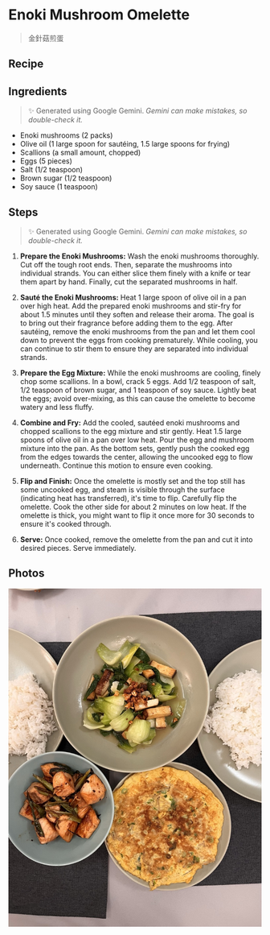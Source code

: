 # Enoki Mushroom Omelette
> 金針菇煎蛋

## Recipe

<lite-youtube videoid="Z9EjraNY_Qc" />

## Ingredients

> ✨ Generated using Google Gemini. _Gemini can make mistakes, so double-check it._

- Enoki mushrooms (2 packs)
- Olive oil (1 large spoon for sautéing, 1.5 large spoons for frying)
- Scallions (a small amount, chopped)
- Eggs (5 pieces)
- Salt (1/2 teaspoon)
- Brown sugar (1/2 teaspoon)
- Soy sauce (1 teaspoon)

## Steps

> ✨ Generated using Google Gemini. _Gemini can make mistakes, so double-check it._

1. **Prepare the Enoki Mushrooms:** Wash the enoki mushrooms thoroughly. Cut off the tough root ends. Then, separate the mushrooms into individual strands. You can either slice them finely with a knife or tear them apart by hand. Finally, cut the separated mushrooms in half.

2. **Sauté the Enoki Mushrooms:** Heat 1 large spoon of olive oil in a pan over high heat. Add the prepared enoki mushrooms and stir-fry for about 1.5 minutes until they soften and release their aroma. The goal is to bring out their fragrance before adding them to the egg. After sautéing, remove the enoki mushrooms from the pan and let them cool down to prevent the eggs from cooking prematurely. While cooling, you can continue to stir them to ensure they are separated into individual strands.

3. **Prepare the Egg Mixture:** While the enoki mushrooms are cooling, finely chop some scallions. In a bowl, crack 5 eggs. Add 1/2 teaspoon of salt, 1/2 teaspoon of brown sugar, and 1 teaspoon of soy sauce. Lightly beat the eggs; avoid over-mixing, as this can cause the omelette to become watery and less fluffy.

4. **Combine and Fry:** Add the cooled, sautéed enoki mushrooms and chopped scallions to the egg mixture and stir gently. Heat 1.5 large spoons of olive oil in a pan over low heat. Pour the egg and mushroom mixture into the pan. As the bottom sets, gently push the cooked egg from the edges towards the center, allowing the uncooked egg to flow underneath. Continue this motion to ensure even cooking.

5. **Flip and Finish:** Once the omelette is mostly set and the top still has some uncooked egg, and steam is visible through the surface (indicating heat has transferred), it's time to flip. Carefully flip the omelette. Cook the other side for about 2 minutes on low heat. If the omelette is thick, you might want to flip it once more for 30 seconds to ensure it's cooked through.

6. **Serve:** Once cooked, remove the omelette from the pan and cut it into desired pieces. Serve immediately.

## Photos

![Enoki Mushroom Omelette](../assets/chinese/salmon-egg.jpeg)